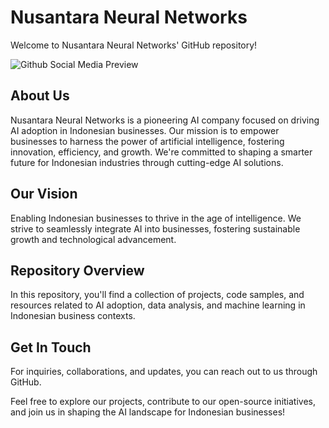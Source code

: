 
# Nusantara Neural Networks

Welcome to Nusantara Neural Networks' GitHub repository!

![Github Social Media Preview](https://github.com/NusantaraNeuralNetworks/.github/assets/101511362/c11a85b8-d81b-4493-818d-10f07f88a73d)

## About Us

Nusantara Neural Networks is a pioneering AI company focused on driving AI adoption in Indonesian businesses. Our mission is to empower businesses to harness the power of artificial intelligence, fostering innovation, efficiency, and growth. We're committed to shaping a smarter future for Indonesian industries through cutting-edge AI solutions.

## Our Vision

Enabling Indonesian businesses to thrive in the age of intelligence. We strive to seamlessly integrate AI into businesses, fostering sustainable growth and technological advancement.

## Repository Overview

In this repository, you'll find a collection of projects, code samples, and resources related to AI adoption, data analysis, and machine learning in Indonesian business contexts.

## Get In Touch

For inquiries, collaborations, and updates, you can reach out to us through GitHub.

Feel free to explore our projects, contribute to our open-source initiatives, and join us in shaping the AI landscape for Indonesian businesses!
